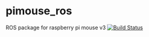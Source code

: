 # pimouse_ros
ROS package for raspberry pi mouse v3
[![Build Status](https://travis-ci.com/Yushi-k/pimouse_ros.svg?branch=master)](https://travis-ci.com/Yushi-k/pimouse_ros)
